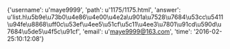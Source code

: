 {'username': u'maye9999', 'path': u'1175/1175.html', 'answer': u'list.h\u5b9e\u73b0\u4e86\u4e00\u4e2a\u901a\u7528\u7684\u53cc\u5411\u94fe\u8868\uff0c\u53ef\u4ee5\u51cf\u5c11\u4ee3\u7801\u91cd\u590d\u7684\u5de5\u4f5c\u91cf', 'email': u'maye9999@163.com', 'time': '2016-02-25:10:12:08'}